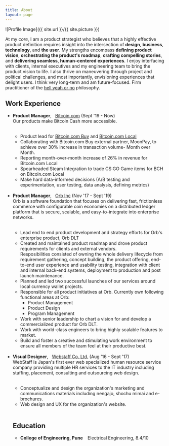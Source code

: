 ```yaml
---
title: About
layout: page
---
```

![Profile Image]({{ site.url }}/{{ site.picture }})

<p>At my <i>core</i>, I am a product strategist who believes that a highly effective product definition requires insight into the intersection of <b>design</b>, <b>business</b>, <b>technology</b>, and <b>the user</b>. My strengths encompass <b>defining product vision</b>, <b>orchestrating the product's roadmap</b>, <b>crafting compelling stories</b>, and <b>delivering seamless</b>, <b>human-centered experiences</b>. I enjoy interfacing with clients, internal executives and my engineering team to bring the product vision to life. I also thrive on maneuvering through project and political challenges, and most importantly, envisioning experiences that delight users. I think very long-term and am future-focused. Firm practitioner of the <a href="https://sivers.org/hellyeah">hell yeah or no</a> philosophy. </p>

<h2>Work Experience</h2>

<ul class="skill-list">
	<li><b>Product Manager</b>, &nbsp; <a href="https://www.bitcoin.com">Bitcoin.com</a> (Sept '19 - Now) <br> Our products make Bitcoin Cash more accessible. </li><br>
		<ul>
			<li>Product lead for <a href="https://buy.bitcoin.com">Bitcoin.com Buy</a> and <a href="https://local.bitcoin.com">Bitcoin.com Local</a></li>
			<li>Collaborating with Bitcoin.com Buy external partner, MoonPay, to achieve over 30% increase in transaction volume- Month over Month.</li>
			<li>Reporting month-over-month increase of 26% in revenue for Bitcoin.com Local </li>
			<li>Spearheaded Steam Integration to trade CS:GO Game items for BCH on Bitcoin.com Local </li>
			<li> Make hard data-informed decisions (A/B testing and experimentation, user testing, data analysis, defining metrics)</li>
	</ul><br>
	<li><b>Product Manager</b>, &nbsp; <a href="https://imagine-orb.com">Orb Inc</a> (Nov '17 - Sept '19) <br> Orb is a software foundation that focuses on delivering fast, frictionless commerce with configurable coin economies on a distributed ledger platform that is secure, scalable, and easy-to-integrate into enterprise networks.
	</li><br>
		<ul>
			<li>Lead end to end product development and strategy efforts for Orb's enterprise product, Orb DLT </li>
			<li>Created and maintained product roadmap and drove product requirements for clients and external vendors.<br>Resposibilities consisted of owning the whole delivery lifecycle from requirement gathering, concept building, the product offering, end-to-end user experience and usability testing, integration with client and internal back-end systems, deployment to production and post launch maintenance.</li>
			<li>Planned and led two successful launches of our services around local currency wallet projects.</li>
			<li>Responsible for all product initiatives at Orb. Currently own following functional areas at Orb:
				<ul>
					<li>Product Management</li>
					<li>Product Design</li>
					<li>Program Management</li>
				</ul>
			</li>
			<li>Work with senior leadership to chart a vision for and develop a commercialized product for Orb DLT.</li>
			<li>Work with world-class engineers to bring highly scalable features to market.</li>
			<li>Build and foster a creative and stimulating work environment to ensure all members of the team feel at their productive best.</li>
		</ul><br>
	<li><b>Visual Designer</b>, &nbsp; <a href="https://www.webstaff.jp/">Webstaff Co. Ltd.</a> (Aug '16 - Sept '17) <br> WebStaff is Japan's first ever web specialized human resource service company providing multiple HR services to the IT industry including staffing, placement, consulting and outsourcing web design. </li><br>
		<ul>
			<li> Conceptualize and design the organization's marketing and communications materials including nengajo, shochu mimai and e-brochures.
			</li>
			<li> Web design and UX for the organization's website.
			</li>
		</ul><br>

<h2>Education</h2>

<ul>
	<li><b>College of Engineering, Pune </b> &nbsp;&nbsp; Electrical Engineering, 8.4/10 </li>
</ul>
